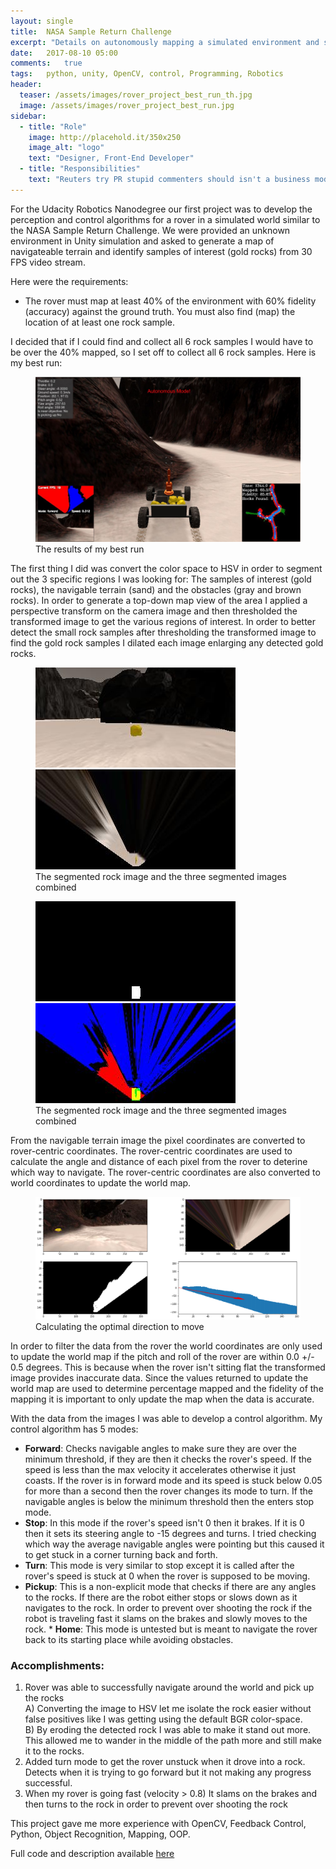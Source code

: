 ```yaml
---
layout: single
title:  NASA Sample Return Challenge
excerpt: "Details on autonomously mapping a simulated environment and searching for and collecting samples of interest"
date:   2017-08-10 05:00
comments:   true
tags:   python, unity, OpenCV, control, Programming, Robotics
header:
  teaser: /assets/images/rover_project_best_run_th.jpg
  image: /assets/images/rover_project_best_run.jpg
sidebar:
  - title: "Role"
    image: http://placehold.it/350x250
    image_alt: "logo"
    text: "Designer, Front-End Developer"
  - title: "Responsibilities"
    text: "Reuters try PR stupid commenters should isn't a business model"
---
```



For the Udacity Robotics Nanodegree our first project was to develop the perception and control algorithms for a rover in a simulated world similar to the NASA Sample Return Challenge. We were provided an unknown environment in Unity simulation and asked to generate a map of navigateable terrain and identify samples of interest (gold rocks) from 30 FPS video stream.

Here were the requirements:

* The rover must map at least 40% of the environment with 60% fidelity (accuracy) against the ground truth. You must also find (map) the location of at least one rock sample.

I decided that if I could find and collect all 6 rock samples I would have to be over the 40% mapped, so I set off to collect all 6 rock samples. Here is my best run:

<figure>
	<a href="/assets/images/rover_project_best_run.jpg"><img src="/assets/images/rover_project_best_run.jpg"></a>
	<figcaption>The results of my best run</figcaption>
</figure>

The first thing I did was convert the color space to HSV in order to segment out the 3 specific regions I was looking for: The samples of interest (gold rocks), the navigable terrain (sand) and the obstacles (gray and brown rocks). In order to generate a top-down map view of the area I applied a perspective transform on the camera image and then thresholded the transformed image to get the various regions of interest. In order to better detect the small rock samples after thresholding the transformed image to find the gold rock samples I dilated each image enlarging any detected gold rocks. 

<figure class="half">
    <a href="/assets/images/rover_project_example_rock1.jpg"><img src="/assets/images/rover_project_example_rock1.jpg"></a>
    <a href="/assets/images/rover_project_warped.jpg"><img src="/assets/images/rover_project_warped.jpg"></a>
    <figcaption>The segmented rock image and the three segmented images combined</figcaption>
</figure>

<figure class="half">
    <a href="/assets/images/rover_project_rock_threshed.jpg"><img src="/assets/images/rover_project_rock_threshed.jpg"></a>
    <a href="/assets/images/rover_project_color_img.jpg"><img src="/assets/images/rover_project_color_img.jpg"></a>
    <figcaption>The segmented rock image and the three segmented images combined</figcaption>
</figure>

From the navigable terrain image the pixel coordinates are converted to rover-centric coordinates. The rover-centric coordinates are used to calculate the angle and distance of each pixel from the rover to deterine which way to navigate. The rover-centric coordinates are also converted to world coordinates to update the world map.

<figure>
	<a href="/assets/images/rover_project_calc_path.jpg"><img src="/assets/images/rover_project_calc_path.jpg"></a>
	<figcaption>Calculating the optimal direction to move</figcaption>
</figure>

In order to filter the data from the rover the world coordinates are only used to update the world map if the pitch and roll of the rover are within 0.0 +/- 0.5 degrees. This is because when the rover isn't sitting flat the transformed image provides inaccurate data. Since the values returned to update the world map are used to determine percentage mapped and the fidelity of the mapping it is important to only update the map when the data is accurate.

With the data from the images I was able to develop a control algorithm. My control algorithm has 5 modes:  
   * **Forward**: Checks navigable angles to make sure they are over the minimum threshold, if they are then it
     checks the rover's speed. If the speed is less than the max velocity it accelerates otherwise it just 
     coasts. If the rover is in forward mode and its speed is stuck below 0.05 for more than a second then
      the rover changes its mode to turn. If the navigable angles is below the minimum threshold then the 
      enters stop mode.  
   * **Stop**: In this mode if the rover's speed isn't 0 then it brakes. If it is 0 then it sets its steering
    angle to -15 degrees and turns. I tried checking which way the average navigable angles were pointing but
    this caused it to get stuck in a corner turning back and forth.  
   * **Turn**: This mode is very similar to stop except it is called after the rover's speed is stuck at 0 when
    the rover is supposed to be moving.  
   * **Pickup**: This is a non-explicit mode that checks if there are any angles to the rocks. If there are the
    robot either stops or slows down as it navigates to the rock. In order to prevent over shooting the rock if 
    the robot is traveling fast it slams on the brakes and slowly moves to the rock.
    * **Home**: This mode is untested but is meant to navigate the rover back to its starting place while avoiding
    obstacles.


### Accomplishments:
 1) Rover was able to successfully navigate around the world and pick up the rocks  
    A) Converting the image to HSV let me isolate the rock easier without false positives like I was getting using the default BGR color-space.  
    B) By eroding the detected rock I was able to make it stand out more. This allowed me to wander in the middle of the path more and still make it to the rocks.  
 2) Added turn mode to get the rover unstuck when it drove into a rock. Detects when it is trying to go forward but it not making any progress successful.
 3) When my rover is going fast (velocity > 0.8) It slams on the brakes and then turns to the rock in order to prevent over shooting the rock

This project gave me more experience with OpenCV, Feedback Control, Python, Object Recognition, Mapping, OOP.

Full code and description available [here](https://github.com/nick-zanobini/RoboND-Rover-Project)